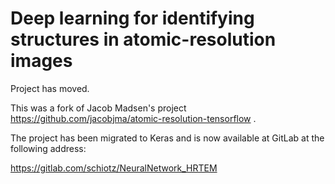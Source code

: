 # Deep learning for identifying structures in atomic-resolution images

Project has moved.

This was a fork of Jacob Madsen's project
https://github.com/jacobjma/atomic-resolution-tensorflow .

The project has been migrated to Keras and is now available at GitLab
at the following address:

https://gitlab.com/schiotz/NeuralNetwork_HRTEM

